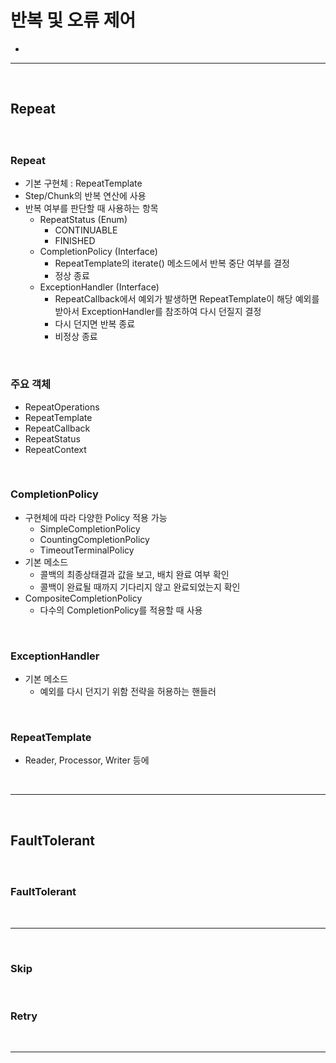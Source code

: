 # 반복 및 오류 제어
> 
*

<hr>
<br>

## Repeat
#### 

<br> 

### Repeat
* 기본 구현체 : RepeatTemplate
* Step/Chunk의 반복 연산에 사용
* 반복 여부를 판단할 때 사용하는 항목
  * RepeatStatus (Enum)
    * CONTINUABLE
    * FINISHED
  * CompletionPolicy (Interface)
    * RepeatTemplate의 iterate() 메소드에서 반복 중단 여부를 결정
    * 정상 종료
  * ExceptionHandler (Interface)
    * RepeatCallback에서 예외가 발생하면 RepeatTemplate이 해당 예외를 받아서 ExceptionHandler를 참조하여 다시 던질지 결정
    * 다시 던지면 반복 종료
    * 비정상 종료

<br>

### 주요 객체
* RepeatOperations
* RepeatTemplate
* RepeatCallback
* RepeatStatus
* RepeatContext

<br>

### CompletionPolicy
* 구현체에 따라 다양한 Policy 적용 가능
  * SimpleCompletionPolicy
  * CountingCompletionPolicy
  * TimeoutTerminalPolicy
* 기본 메소드
  * 콜백의 최종상태결과 값을 보고, 배치 완료 여부 확인
  * 콜백이 완료될 때까지 기다리지 않고 완료되었는지 확인
* CompositeCompletionPolicy
  * 다수의 CompletionPolicy를 적용할 때 사용

<br>

### ExceptionHandler
* 기본 메소드
  * 예외를 다시 던지기 위함 전략을 허용하는 핸들러

<br>

### RepeatTemplate
* Reader, Processor, Writer 등에 

<br>
<hr>
<br>

## FaultTolerant
####

<br>

### FaultTolerant

<br>
<hr>
<br>

### Skip

<br>

### Retry

<br>
<hr>
<br>

